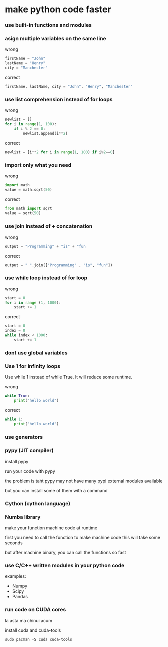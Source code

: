 

# make python code faster

### use built-in functions and modules

### asign multiple variables on the same line

wrong
```python
firstName = "John"
lastName = "Henry"
city = "Manchester"
```

correct
```python
firstName, lastName, city = "John", "Henry", "Manchester"
```

### use list comprehension instead of for loops
wrong
```python
newlist = []
for i in range(1, 100):
    if i % 2 == 0:
        newlist.append(i**2)
```

correct
```python
newlist = [i**2 for i in range(1, 100) if i%2==0]
```

### import only what you need
wrong
```python
import math
value = math.sqrt(50)
```

correct
```python
from math import sqrt
value = sqrt(50)
```



### use join instead of + concatenation
wrong
```python
output = "Programming" + "is" + "fun
```

correct
```python
output = " ".join(["Programming" , "is", "fun"])
```

### use while loop instead of for loop
wrong
```python
start = 0
for i in range (1, 1000):
    start += 1
```

correct
```python
start = 0
index = 0
while index < 1000:
    start += 1

```


### dont use global variables

### Use 1 for infinity loops

Use while 1 instead of while True. It will reduce some runtime.

wrong
```python
while True:
    print("hello world")
```

correct
```python
while 1:
    print("hello world")
```


### use generators


### pypy (JIT compiler)

install pypy

run your code with pypy

the problem is taht pypy may not have many pypi external modules available

but you can install some of them with a command


### Cython (cython language)


### Numba library

make your function machine code at runtime


first you need to call the function to make machine code
this will take some seconds

but after machine binary, you can call the functions so fast


### use C/C++ written modules in your python code
examples:

- Numpy
- Scipy
- Pandas

### run code on CUDA cores

la asta ma chinui acum

install cuda and cuda-tools
```shell
sudo pacman -S cuda cuda-tools
```
